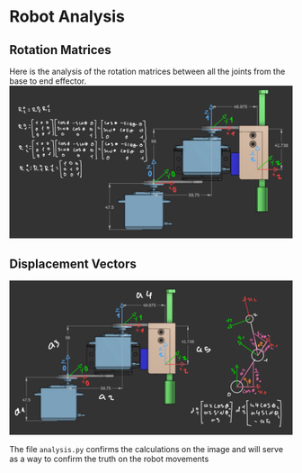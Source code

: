 # Robot Analysis

## Rotation Matrices

Here is the analysis of the rotation matrices between all the joints from the base to end effector.<br>
![Analysis](../assets/images/rotation_matrices.jpg)<br>


## Displacement Vectors

![Analysis](../assets/images/displacement_vectors.jpg)<br>

The file ```analysis.py``` confirms the calculations on the image and will serve as a way to confirm the truth on the robot movements